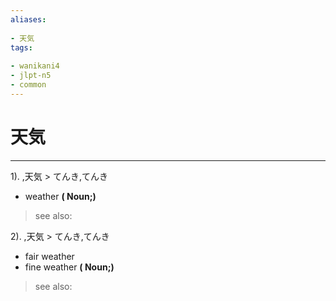 ```yaml
---
aliases:
    
- 天気
tags:
    
- wanikani4
- jlpt-n5
- common
---
```


# 天気
---
1).
,天気 > てんき,てんき

- weather
**( Noun;)**
> see also: 
            
2).
,天気 > てんき,てんき

- fair weather
- fine weather
**( Noun;)**
> see also: 
            